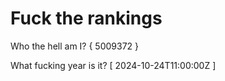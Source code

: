 # Fuck the rankings

Who the hell am I?
{ 5009372 }

What fucking year is it?
[ 2024-10-24T11:00:00Z ]
